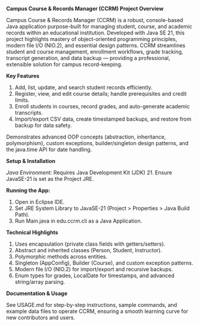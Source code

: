 **Campus Course & Records Manager (CCRM) Project Overview**

Campus Course & Records Manager (CCRM) is a robust, console-based Java application purpose-built for managing student, course, and academic records within an educational institution. Developed with Java SE 21, this project highlights mastery of object-oriented programming principles, modern file I/O (NIO.2), and essential design patterns. CCRM streamlines student and course management, enrollment workflows, grade tracking, transcript generation, and data backup — providing a professional, extensible solution for campus record-keeping.


**Key Features**

1) Add, list, update, and search student records efficiently.
2) Register, view, and edit course details; handle prerequisites and credit limits.
3) Enroll students in courses, record grades, and auto-generate academic transcripts.
4) Import/export CSV data, create timestamped backups, and restore from backup for data safety.

Demonstrates advanced OOP concepts (abstraction, inheritance, polymorphism), custom exceptions, builder/singleton design patterns, and the java.time API for date handling.

**Setup & Installation**

*Java Environment:* Requires Java Development Kit (JDK) 21. Ensure JavaSE-21 is set as the Project JRE.

**Running the App:**

1) Open in Eclipse IDE.
2) Set JRE System Library to JavaSE-21 (Project > Properties > Java Build Path).
3) Run Main.java in edu.ccrm.cli as a Java Application.

**Technical Highlights**

1) Uses encapsulation (private class fields with getters/setters).
2) Abstract and inherited classes (Person, Student, Instructor).
3) Polymorphic methods across entities.
4) Singleton (AppConfig), Builder (Course), and custom exception patterns.
5) Modern file I/O (NIO.2) for import/export and recursive backups.
6) Enum types for grades, LocalDate for timestamps, and advanced string/array parsing.

**Documentation & Usage**

See USAGE.md for step-by-step instructions, sample commands, and example data files to operate CCRM, ensuring a smooth learning curve for new contributors and users.

